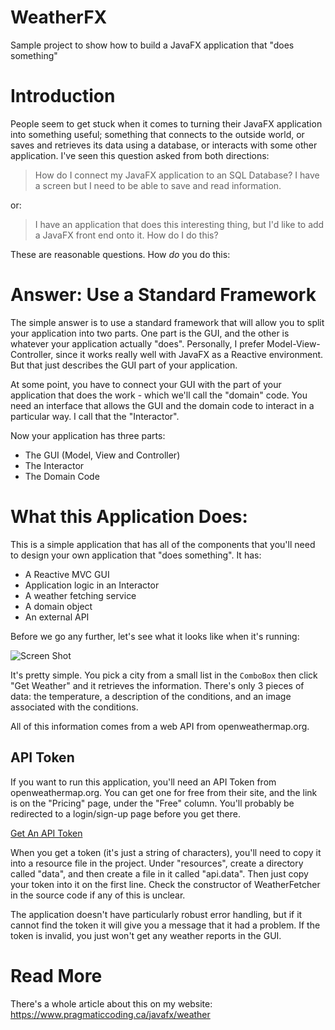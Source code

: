 # WeatherFX

Sample project to show how to build a JavaFX application that "does something"

# Introduction

People seem to get stuck when it comes to turning their JavaFX application into something useful; something that connects to the outside world, or saves and retrieves its data using a database, or interacts with some other application.  I've seen this question asked from both directions:

> How do I connect my JavaFX application to an SQL Database?  I have a screen but I need to be able to save and read information.

or:

> I have an application that does this interesting thing, but I'd like to add a JavaFX front end onto it.  How do I do this?

These are reasonable questions.  How *do* you do this:

# Answer: Use a Standard Framework

The simple answer is to use a standard framework that will allow you to split your application into two parts.  One part is the GUI, and the other is whatever your application actually "does".  Personally, I prefer Model-View-Controller, since it works really well with JavaFX as a Reactive environment.  But that just describes the GUI part of your application.  

At some point, you have to connect your GUI with the part of your application that does the work - which we'll call the "domain" code.  You need an interface that allows the GUI and the domain code to interact in a particular way. I call that the "Interactor".

Now your application has three parts:

- The GUI (Model, View and Controller)
- The Interactor
- The Domain Code


# What this Application Does:

This is a simple application that has all of the components that you'll need to design your own application that "does something".  It has:

- A Reactive MVC GUI
- Application logic in an Interactor
- A weather fetching service
- A domain object
- An external API

Before we go any further, let's see what it looks like when it's running:

![Screen Shot](https://github.com/PragmaticCoding/WeatherFX/blob/master/Weather.png)

It's pretty simple.  You pick a city from a small list in the `ComboBox` then click "Get Weather" and it retrieves the information.  There's only 3 pieces of data: the temperature, a description of the conditions, and an image associated with the conditions.

All of this information comes from a web API from openweathermap.org.  

## API Token

If you want to run this application, you'll need an API Token from openweathermap.org.  You can get one for free from their site, and the link is on the "Pricing" page, under the "Free" column.  You'll probably be redirected to a login/sign-up page before you get there.

[Get An API Token](https://openweathermap.org/price)

When you get a token (it's just a string of characters), you'll need to copy it into a resource file in the project.  Under "resources", create a directory called "data", and then create a file in it called "api.data".  Then just copy your token into it on the first line.  Check the constructor of WeatherFetcher in the source code if any of this is unclear.

The application doesn't have particularly robust error handling, but if it cannot find the token it will give you a message that it had a problem.  If the token is invalid, you just won't get any weather reports in the GUI.

# Read More

There's a whole article about this on my website:  https://www.pragmaticcoding.ca/javafx/weather
